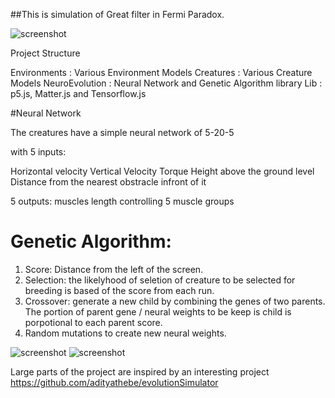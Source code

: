 
##This is simulation of Great filter in Fermi Paradox.

![screenshot](https://github.com/sarkarsaurabh/fermi_paradox_sim/blob/master/screenshots/Screen%20Shot%202018-06-13%20at%204.52.42%20PM.png)

Project Structure

Environments : Various Environment Models
Creatures : Various Creature Models
NeuroEvolution : Neural Network and Genetic Algorithm library
Lib : p5.js, Matter.js and Tensorflow.js


#Neural Network

The creatures have a simple neural network of 5-20-5

with 5 inputs:

Horizontal velocity
Vertical Velocity
Torque
Height above the ground level
Distance from the nearest obstracle infront of it

5 outputs:
muscles length controlling 5 muscle groups

# Genetic Algorithm:
1. Score: Distance from the left of the screen.
2. Selection: the likelyhood of seletion of creature to be selected for breeding is based of the score from each run.
3. Crossover: generate a new child by combining the genes of two parents. The portion of parent gene / neural weights to be keep is child is porpotional to each parent score.
4. Random mutations to create new neural weights.


![screenshot](https://github.com/sarkarsaurabh/fermi_paradox_sim/blob/master/screenshots/Jun-13-2018%2017-03-48.gif)
![screenshot](https://github.com/sarkarsaurabh/fermi_paradox_sim/blob/master/screenshots/Jun-13-2018%2017-03-12.gif)





Large parts of the project are inspired by an interesting project
https://github.com/adityathebe/evolutionSimulator
